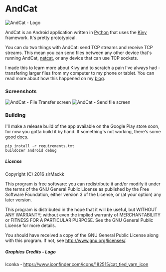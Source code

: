 # AndCat

![AndCat - Logo](http://mattscodecave.com/media/andcatlogo.png)

AndCat is an Android application written in [Python](https://www.python.org/) that uses the [Kivy](https://www.python.org/) framework. It's pretty prototypical.

You can do two things with AndCat: send TCP streams and receive TCP streams. This mean you can send files between any other device that's running AndCat, [netcat](https://en.wikipedia.org/wiki/Netcat), or any device that can use TCP sockets.

I made this to learn more about Kivy and to scratch a pain I've always had - transfering larger files from my computer to my phone or tablet. You can read more about how this happened on my [blog](http://mattscodecave.com/posts/a-web-developer-builds-a-kivy-app.html).

### Screenshots

![AndCat - File Transfer screen](http://mattscodecave.com/media/thumbs/andcat2_thumb.png)
![AndCat - Send file screen](http://mattscodecave.com/media/thumbs/andcat_thumb.png)

### Building

I'll make a release build of the app available on the Google Play store soon, for now you gotta build it by hand. If something's not working, there's some [good docs](https://kivy.org/docs/guide/packaging-android.html).

```
pip install -r requirements.txt
buildozer android debug
```

##### License
Copyright (C) 2016 sirMackk

This program is free software: you can redistribute it and/or modify it under the terms of the GNU General Public License as published by the Free Software Foundation, either version 3 of the License, or (at your option) any later version.

This program is distributed in the hope that it will be useful, but WITHOUT ANY WARRANTY; without even the implied warranty of MERCHANTABILITY or FITNESS FOR A PARTICULAR PURPOSE. See the GNU General Public License for more details.

You should have received a copy of the GNU General Public License along with this program. If not, see http://www.gnu.org/licenses/.

##### Graphics Credits - Logo
Iconka - https://www.iconfinder.com/icons/182515/cat_tied_yarn_icon
